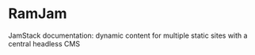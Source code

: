 # RamJam
JamStack documentation: dynamic content for multiple static sites with a central headless CMS
